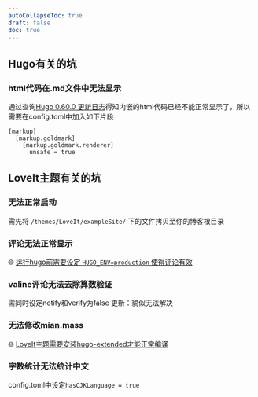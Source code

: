 ```yaml
---
autoCollapseToc: true
draft: false
doc: true
---
```


## Hugo有关的坑

### html代码在.md文件中无法显示

通过查询[Hugo 0.60.0 更新日志](https://gohugo.io/news/0.60.0-relnotes/)得知内嵌的html代码已经不能正常显示了，所以需要在config.toml中加入如下片段

```
[markup]
  [markup.goldmark]
    [markup.goldmark.renderer]
      unsafe = true
```



## LoveIt主题有关的坑

### 无法正常启动

需先将 `/themes/LoveIt/exampleSite/` 下的文件拷贝至你的博客根目录



### 评论无法正常显示

🌐 [运行hugo前需要设定 `HUGO_ENV=production` 使得评论有效](https://github.com/liuzc/LeaveIt#set-production-environment-when-generating-site)



### valine评论无法去除算数验证

~~需同时设定notify和verify为false~~  更新：貌似无法解决



### 无法修改mian.mass

🌐 [LoveIt主题需要安装hugo-extended才能正常编译](https://github.com/liuzc/LeaveIt#hugo-extended-sassscss-version-required)



### 字数统计无法统计中文

config.toml中设定`hasCJKLanguage = true   `





